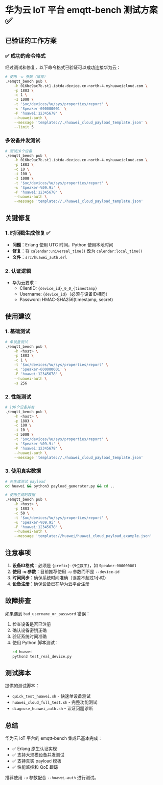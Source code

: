 # 华为云 IoT 平台 emqtt-bench 测试方案 ✅

## 已验证的工作方案

### ✅ 成功的命令格式

经过调试和修复，以下命令格式已验证可以成功连接华为云：

```bash
# 使用 -u 参数（推荐）
./emqtt_bench pub \
    -h 016bc9ac7b.st1.iotda-device.cn-north-4.myhuaweicloud.com \
    -p 1883 \
    -c 1 \
    -I 1000 \
    -t '$oc/devices/%u/sys/properties/report' \
    -u 'Speaker-000000001' \
    -P 'huawei:12345678' \
    --huawei-auth \
    --message 'template://./huawei_cloud_payload_template.json' \
    --limit 5
```

### 多设备并发测试

```bash
# 测试10个设备
./emqtt_bench pub \
    -h 016bc9ac7b.st1.iotda-device.cn-north-4.myhuaweicloud.com \
    -p 1883 \
    -c 10 \
    -i 100 \
    -I 1000 \
    -t '$oc/devices/%u/sys/properties/report' \
    -u 'Speaker-%09.9i' \
    -P 'huawei:12345678' \
    --huawei-auth \
    --message 'template://./huawei_cloud_payload_template.json'
```

## 关键修复

### 1. 时间戳生成修复 ✅
- **问题**：Erlang 使用 UTC 时间，Python 使用本地时间
- **修复**：将 `calendar:universal_time()` 改为 `calendar:local_time()`
- **文件**：`src/huawei_auth.erl`

### 2. 认证逻辑
- 华为云要求：
  - ClientID: `{device_id}_0_0_{timestamp}`
  - Username: `{device_id}`（必须与设备ID相同）
  - Password: HMAC-SHA256(timestamp, secret)

## 使用建议

### 1. 基础测试
```bash
# 单设备测试
./emqtt_bench pub \
    -h <host> \
    -p 1883 \
    -c 1 \
    -t '$oc/devices/%u/sys/properties/report' \
    -u 'Speaker-000000001' \
    -P 'huawei:12345678' \
    --huawei-auth \
    -s 256
```

### 2. 性能测试
```bash
# 100个设备并发
./emqtt_bench pub \
    -h <host> \
    -p 1883 \
    -c 100 \
    -i 10 \
    -I 5000 \
    -t '$oc/devices/%u/sys/properties/report' \
    -u 'Speaker-%09.9i' \
    -P 'huawei:12345678' \
    --huawei-auth \
    --message 'template://./huawei_cloud_payload_template.json'
```

### 3. 使用真实数据
```bash
# 先生成测试 payload
cd huawei && python3 payload_generator.py && cd ..

# 使用生成的数据
./emqtt_bench pub \
    -h <host> \
    -p 1883 \
    -c 50 \
    -t '$oc/devices/%u/sys/properties/report' \
    -u 'Speaker-%09.9i' \
    -P 'huawei:12345678' \
    --huawei-auth \
    --message 'template://huawei/huawei_cloud_payload_example.json'
```

## 注意事项

1. **设备ID格式**：必须是 `{prefix}-{9位数字}`，如 `Speaker-000000001`
2. **使用 `-u` 参数**：目前推荐使用 `-u` 参数而不是 `--device-id`
3. **时间同步**：确保系统时间准确（误差不超过1小时）
4. **设备注册**：确保设备已在华为云平台注册

## 故障排查

如果遇到 `bad_username_or_password` 错误：

1. 检查设备是否已注册
2. 确认设备密钥正确
3. 验证系统时间准确
4. 使用 Python 脚本测试：
   ```bash
   cd huawei
   python3 test_real_device.py
   ```

## 测试脚本

提供的测试脚本：
- `quick_test_huawei.sh` - 快速单设备测试
- `huawei_cloud_full_test.sh` - 完整功能测试
- `diagnose_huawei_auth.sh` - 认证问题诊断

## 总结

华为云 IoT 平台的 emqtt-bench 集成已基本完成：
- ✅ Erlang 原生认证实现
- ✅ 支持大规模设备并发测试
- ✅ 支持真实 payload 模板
- ✅ 性能监控和 QoE 跟踪

推荐使用 `-u` 参数配合 `--huawei-auth` 进行测试。
